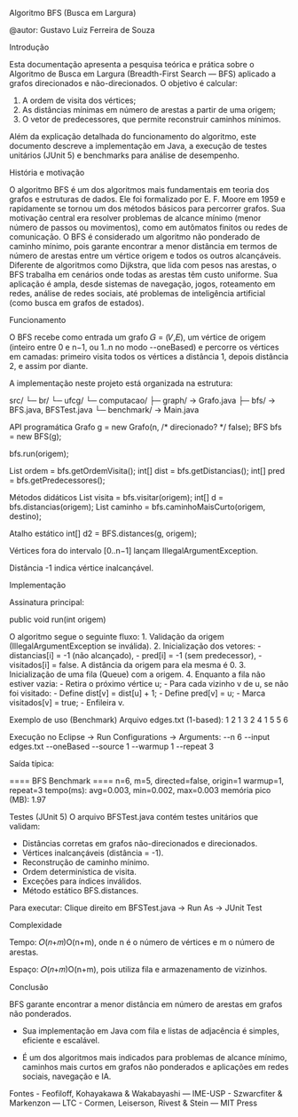 Algoritmo BFS (Busca em Largura)

@autor: Gustavo Luiz Ferreira de Souza


Introdução

Esta documentação apresenta a pesquisa teórica e prática sobre o Algoritmo de Busca em Largura (Breadth-First Search — BFS) 
aplicado a grafos direcionados e não-direcionados. O objetivo é calcular:

1. A ordem de visita dos vértices;
2. As distâncias mínimas em número de arestas a partir de uma origem;
3. O vetor de predecessores, que permite reconstruir caminhos mínimos.

Além da explicação detalhada do funcionamento do algoritmo, este documento descreve a implementação em Java, a execução de 
testes unitários (JUnit 5) e benchmarks para análise de desempenho.


História e motivação

O algoritmo BFS é um dos algoritmos mais fundamentais em teoria dos grafos e estruturas de dados. 
Ele foi formalizado por E. F. Moore em 1959 e rapidamente se tornou um dos métodos básicos para percorrer grafos. 
Sua motivação central era resolver problemas de alcance mínimo (menor número de passos ou movimentos), como em autômatos finitos 
ou redes de comunicação. O BFS é considerado um algoritmo não ponderado de caminho mínimo, pois garante encontrar a menor 
distância em termos de número de arestas entre um vértice origem e todos os outros alcançáveis. 
Diferente de algoritmos como Dijkstra, que lida com pesos nas arestas, o BFS trabalha em cenários onde todas as arestas 
têm custo uniforme. Sua aplicação é ampla, desde sistemas de navegação, jogos, roteamento em redes, análise de redes sociais, 
até problemas de inteligência artificial (como busca em grafos de estados).


Funcionamento

O BFS recebe como entrada um grafo 𝐺 = (𝑉,𝐸), um vértice de origem (inteiro entre 0 e n−1, ou 1..n no modo --oneBased) e percorre 
os vértices em camadas: primeiro visita todos os vértices a distância 1, depois distância 2, e assim por diante.

A implementação neste projeto está organizada na estrutura:

src/
 └─ br/
    └─ ufcg/
       └─ computacao/
          ├─ graph/      → Grafo.java
          ├─ bfs/        → BFS.java, BFSTest.java
          └─ benchmark/  → Main.java

API programática
Grafo g = new Grafo(n, /* direcionado? */ false);
BFS bfs = new BFS(g);

bfs.run(origem);

List<Integer> ordem = bfs.getOrdemVisita();
int[] dist = bfs.getDistancias();
int[] pred = bfs.getPredecessores();

Métodos didáticos
List<Integer> visita = bfs.visitar(origem);
int[] d = bfs.distancias(origem);
List<Integer> caminho = bfs.caminhoMaisCurto(origem, destino);

Atalho estático
int[] d2 = BFS.distances(g, origem);


Vértices fora do intervalo [0..n−1] lançam IllegalArgumentException.

Distância -1 indica vértice inalcançável.

Implementação

Assinatura principal:

public void run(int origem)


O algoritmo segue o seguinte fluxo:
	1. Validação da origem (IllegalArgumentException se inválida).
	2. Inicialização dos vetores:
		- distancias[i] = -1 (não alcançado),
		- pred[i] = -1 (sem predecessor),
		- visitados[i] = false.
		A distância da origem para ela mesma é 0.
	3. Inicialização de uma fila (Queue) com a origem.
	4. Enquanto a fila não estiver vazia:
		- Retira o próximo vértice u;
		- Para cada vizinho v de u, se não foi visitado:
		- Define dist[v] = dist[u] + 1;
		- Define pred[v] = u;
		- Marca visitados[v] = true;
		- Enfileira v.

Exemplo de uso (Benchmark)
Arquivo edges.txt (1-based):
1 2
1 3
2 4
1 5
5 6

Execução no Eclipse → Run Configurations → Arguments:
--n 6 --input edges.txt --oneBased --source 1 --warmup 1 --repeat 3

Saída típica:

==== BFS Benchmark ====
n=6, m=5, directed=false, origin=1
warmup=1, repeat=3
tempo(ms): avg=0.003, min=0.002, max=0.003
memória pico (MB): 1.97

Testes (JUnit 5)
O arquivo BFSTest.java contém testes unitários que validam:
- Distâncias corretas em grafos não-direcionados e direcionados.
- Vértices inalcançáveis (distância = -1).
- Reconstrução de caminho mínimo.
- Ordem determinística de visita.
- Exceções para índices inválidos.
- Método estático BFS.distances.

Para executar:
Clique direito em BFSTest.java → Run As → JUnit Test

Complexidade

Tempo: 𝑂(𝑛+𝑚)O(n+m), onde n é o número de vértices e m o número de arestas.

Espaço: 𝑂(𝑛+𝑚)O(n+m), pois utiliza fila e armazenamento de vizinhos.

Conclusão

BFS garante encontrar a menor distância em número de arestas em grafos não ponderados.

- Sua implementação em Java com fila e listas de adjacência é simples, eficiente e escalável.

- É um dos algoritmos mais indicados para problemas de alcance mínimo, caminhos mais curtos 
em grafos não ponderados e aplicações em redes sociais, navegação e IA.

Fontes
	- Feofiloff, Kohayakawa & Wakabayashi — IME-USP
	- Szwarcfiter & Markenzon — LTC
	- Cormen, Leiserson, Rivest & Stein — MIT Press